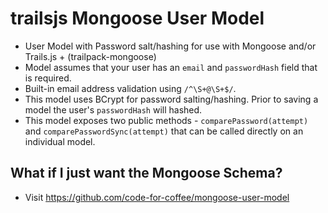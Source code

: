 # trailsjs Mongoose User Model

- User Model with Password salt/hashing for use with Mongoose and/or Trails.js + (trailpack-mongoose)
- Model assumes that your user has an `email` and `passwordHash` field that is required.
- Built-in email address validation using `/^\S+@\S+$/`.
- This model uses BCrypt for password salting/hashing. Prior to saving a model the user's `passwordHash` will hashed.
- This model exposes two public methods - `comparePassword(attempt)` and `comparePasswordSync(attempt)` that can be called directly on an individual model.

## What if I just want the Mongoose Schema?

* Visit https://github.com/code-for-coffee/mongoose-user-model
